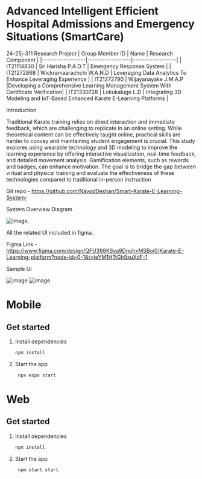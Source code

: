 # Advanced Intelligent Efficient Hospital Admissions and Emergency Situations (SmartCare)
24-25j-311 Research Project
| Group Member ID | Name  | Research Component |
|------------------|------------------|------------------|
| IT21114830  | Sri Harisha P.A.D.T     | Emergency Response System    |
| IT21272868    | Wickramaarachchi W.A.N.D    | Leveraging Data Analytics To Enhance Leveraging Experience    |
| IT21272790    | Wijayanayake J.M.A.P    |Developing a Comprehensive Learning Management System With Certificate Verification|
| IT21330728    | Lokukaluge L.D    | Integrating 3D Modeling and IoT-Based  Enhanced Karate E-Learning Platforms    |

Introduction

Traditional Karate training relies on direct interaction and immediate feedback, which are challenging to replicate in an online setting.
While theoretical content can be effectively taught online, practical skills are harder to convey and maintaining student engagement is crucial. 
This study explores using wearable technology and 3D modeling to improve the learning experience by offering interactive visualization, real-time feedback, and detailed movement analysis. 
Gamification elements, such as rewards and badges, can enhance motivation. 
The goal is to bridge the gap between virtual and physical training and evaluate the effectiveness of these technologies compared to traditional in-person instruction

Git repo - https://github.com/NavodDeshan/Smart-Karate-E-Learning-System-

System Overview Diagram 

![image](UI/SystemoverviewDiagram.png).


All the related UI included in figma.

Figma Link - https://www.figma.com/design/QFU398KSya9DnphxMSBoi0/Karate-E-Learning-platform?node-id=0-1&t=teYM1HTtGh5xuXdF-1

Sample UI

![image](UI/figmaUi1.png)
![image](UI/figmaui3.png)

# Mobile


## Get started

1. Install dependencies

   ```bash
   npm install
   ```

2. Start the app

   ```bash
    npx expo start
   ```
   
  # Web

  ## Get started

1. Install dependencies

   ```bash
   npm install
   ```

2. Start the app

   ```bash
    npm start start
   ```
   
